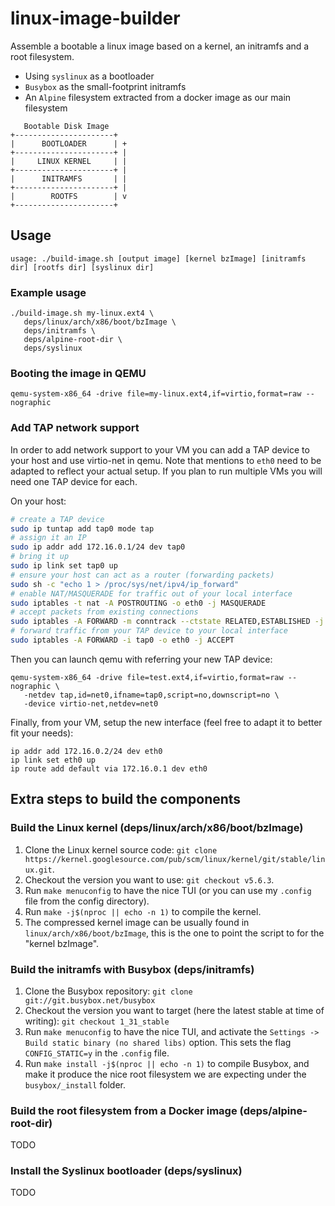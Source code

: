 # linux-image-builder
Assemble a bootable a linux image based on a kernel, an initramfs and a root filesystem.

- Using `syslinux` as a bootloader
- `Busybox` as the small-footprint initramfs
- An `Alpine` filesystem extracted from a docker image as our main filesystem

```
   Bootable Disk Image
+----------------------+
|      BOOTLOADER      | +
+----------------------+ |
|     LINUX KERNEL     | |
+----------------------+ |
|      INITRAMFS       | |
+----------------------+ |
|        ROOTFS        | v
+----------------------+
```

## Usage
```console
usage: ./build-image.sh [output image] [kernel bzImage] [initramfs dir] [rootfs dir] [syslinux dir]
```

### Example usage
```console
./build-image.sh my-linux.ext4 \ 
   deps/linux/arch/x86/boot/bzImage \
   deps/initramfs \ 
   deps/alpine-root-dir \
   deps/syslinux
```

### Booting the image in QEMU
```console
qemu-system-x86_64 -drive file=my-linux.ext4,if=virtio,format=raw --nographic 
```

### Add TAP network support
In order to add network support to your VM you can add a TAP device to your host and use virtio-net in qemu. Note that mentions to `eth0` need to be adapted to reflect your actual setup. If you plan to run multiple VMs you will need one TAP device for each.

On your host:
```bash
# create a TAP device
sudo ip tuntap add tap0 mode tap
# assign it an IP
sudo ip addr add 172.16.0.1/24 dev tap0
# bring it up
sudo ip link set tap0 up
# ensure your host can act as a router (forwarding packets)
sudo sh -c "echo 1 > /proc/sys/net/ipv4/ip_forward"
# enable NAT/MASQUERADE for traffic out of your local interface
sudo iptables -t nat -A POSTROUTING -o eth0 -j MASQUERADE
# accept packets from existing connections 
sudo iptables -A FORWARD -m conntrack --ctstate RELATED,ESTABLISHED -j ACCEPT
# forward traffic from your TAP device to your local interface
sudo iptables -A FORWARD -i tap0 -o eth0 -j ACCEPT
```

Then you can launch qemu with referring your new TAP device:
```console
qemu-system-x86_64 -drive file=test.ext4,if=virtio,format=raw --nographic \ 
   -netdev tap,id=net0,ifname=tap0,script=no,downscript=no \
   -device virtio-net,netdev=net0
```

Finally, from your VM, setup the new interface (feel free to adapt it to better fit your needs):
```console
ip addr add 172.16.0.2/24 dev eth0
ip link set eth0 up
ip route add default via 172.16.0.1 dev eth0
```

## Extra steps to build the components
### Build the Linux kernel (deps/linux/arch/x86/boot/bzImage)
1. Clone the Linux kernel source code: `git clone https://kernel.googlesource.com/pub/scm/linux/kernel/git/stable/linux.git`.
2. Checkout the version you want to use: `git checkout v5.6.3`.
3. Run `make menuconfig` to have the nice TUI (or you can use my `.config` file from the config directory).
4. Run `make -j$(nproc || echo -n 1)` to compile the kernel.
5. The compressed kernel image can be usually found in `linux/arch/x86/boot/bzImage`, this is the one to point the script to for the "kernel bzImage".

### Build the initramfs with Busybox (deps/initramfs)
1. Clone the Busybox repository: `git clone git://git.busybox.net/busybox`
2. Checkout the version you want to target (here the latest stable at time of writing): `git checkout 1_31_stable`
3. Run `make menuconfig` to have the nice TUI, and activate the `Settings -> Build static binary (no shared libs)` option. This sets the flag `CONFIG_STATIC=y` in the `.config` file.
4. Run `make install -j$(nproc || echo -n 1)` to compile Busybox, and make it produce the nice root filesystem we are expecting under the `busybox/_install` folder.

### Build the root filesystem from a Docker image (deps/alpine-root-dir)
TODO

### Install the Syslinux bootloader (deps/syslinux)
TODO
